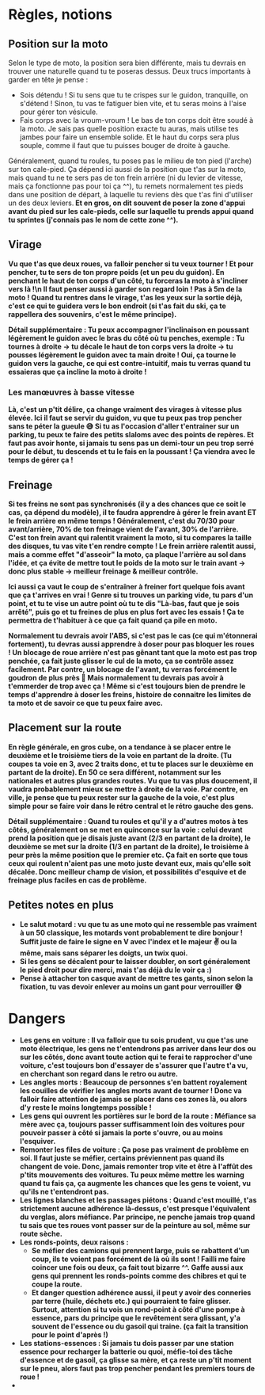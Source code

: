 # Règles, notions
## Position sur la moto
Selon le type de moto, la position sera bien différente, mais tu devrais en trouver une naturelle quand tu te poseras dessus.
Deux trucs importants à garder en tête je pense :
- Sois détendu ! Si tu sens que tu te crispes sur le guidon, tranquille, on s'détend ! Sinon, tu vas te fatiguer bien vite, et tu seras moins à l'aise pour gérer ton vésicule.
- Fais corps avec la vroum-vroum ! Le bas de ton corps doit être soudé à la moto. Je sais pas quelle position exacte tu auras, mais utilise tes jambes pour faire un ensemble solide. Et le haut du corps sera plus souple, comme il faut que tu puisses bouger de droite à gauche.

Généralement, quand tu roules, tu poses pas le milieu de ton pied (l'arche) sur ton cale-pied. Ça dépend ici aussi de la position que t'as sur la moto, mais quand tu ne te sers pas de ton frein arrière (ni du levier de vitesse, mais ça fonctionne pas pour toi ça ^^), tu remets normalement tes pieds dans une position de départ, à laquelle tu reviens dès que t'as fini d'utiliser un des deux leviers.<b/>
Et en gros, on dit souvent de poser la zone d'appui avant du pied sur les cale-pieds, celle sur laquelle tu prends appui quand tu sprintes (j'connais pas le nom de cette zone ^^).

## Virage
Vu que t'as que deux roues, va falloir pencher si tu veux tourner !
Et pour pencher, tu te sers de ton propre poids (et un peu du guidon). En penchant le haut de ton corps d'un côté, tu forceras la moto à s'incliner vers là !\n
Il faut penser aussi à garder son regard loin ! Pas à 5m de la moto ! Quand tu rentres dans le virage, t'as les yeux sur la sortie déjà, c'est ce qui te guidera vers le bon endroit (si t'as fait du ski, ça te rappellera des souvenirs, c'est le même principe).

Détail supplémentaire :
Tu peux accompagner l'inclinaison en poussant légèrement le guidon avec le bras du côté où tu penches, exemple :
Tu tournes à droite -> tu décale le haut de ton corps vers la droite -> tu pousses légèrement le guidon avec ta main droite !
Oui, ça tourne le guidon vers la gauche, ce qui est contre-intuitif, mais tu verras quand tu essaieras que ça incline la moto à droite !

### Les manœuvres à basse vitesse
Là, c'est un p'tit délire, ça change vraiment des virages à vitesse plus élevée.
Ici il faut se servir du guidon, vu que tu peux pas trop pencher sans te péter la gueule 😅
Si tu as l'occasion d'aller t'entrainer sur un parking, tu peux te faire des petits slaloms avec des points de repères.
Et faut pas avoir honte, si jamais tu sens pas un demi-tour un peu trop serré pour le début, tu descends et tu le fais en la poussant ! Ça viendra avec le temps de gérer ça !

## Freinage
Si tes freins ne sont pas synchronisés (il y a des chances que ce soit le cas, ça dépend du modèle), il te faudra apprendre à gérer le frein avant ET le frein arrière en même temps !
Généralement, c'est du 70/30 pour avant/arrière, 70% de ton freinage vient de l'avant, 30% de l'arrière. C'est ton frein avant qui ralentit vraiment la moto, si tu compares la taille des disques, tu vas vite t'en rendre compte ! Le frein arrière ralentit aussi, mais a comme effet "d'asseoir" la moto, ça plaque l'arrière au sol dans l'idée, et ça évite de mettre tout le poids de la moto sur le train avant -> donc plus stable -> meilleur freinage & meilleur contrôle.

Ici aussi ça vaut le coup de s'entraîner à freiner fort quelque fois avant que ça t'arrives en vrai ! Genre si tu trouves un parking vide, tu pars d'un point, et tu te vise un autre point où tu te dis "Là-bas, faut que je sois arrêté", puis go et tu freines de plus en plus fort avec les essais ! Ça te permettra de t'habituer à ce que ça fait quand ça pile en moto.

Normalement tu devrais avoir l'ABS, si c'est pas le cas (ce qui m'étonnerai fortement), tu devras aussi apprendre à doser pour pas bloquer les roues ! 
Un blocage de roue arrière n'est pas gênant tant que la moto est pas trop penchée, ça fait juste glisser le cul de la moto, ça se contrôle assez facilement. Par contre, un blocage de l'avant, tu verras forcément le goudron de plus près 🤣
Mais normalement tu devrais pas avoir à t'emmerder de trop avec ça ! Même si c'est toujours bien de prendre le temps d'apprendre à doser les freins, histoire de connaitre les limites de ta moto et de savoir ce que tu peux faire avec.

## Placement sur la route
En règle générale, en gros cube, on a tendance à se placer entre le deuxième et le troisième tiers de la voie en partant de la droite. (Tu coupes ta voie en 3, avec 2 traits donc, et tu te places sur le deuxième en partant de la droite).
En 50 ce sera différent, notamment sur les nationales et autres plus grandes routes. Vu que tu vas plus doucement, il vaudra probablement mieux se mettre à droite de la voie. Par contre, en ville, je pense que tu peux rester sur la gauche de la voie, c'est plus simple pour se faire voir dans le rétro central et le rétro gauche des gens.

Détail supplémentaire :
Quand tu roules et qu'il y a d'autres motos à tes côtés, généralement on se met en quinconce sur la voie : celui devant prend la position que je disais juste avant (2/3 en partant de la droite), le deuxième se met sur la droite (1/3 en partant de la droite), le troisième à peur près la même position que le premier etc.
Ça fait en sorte que tous ceux qui roulent n'aient pas une moto juste devant eux, mais qu'elle soit décalée. Donc meilleur champ de vision, et possibilités d'esquive et de freinage plus faciles en cas de problème.

## Petites notes en plus
- Le salut motard : vu que tu as une moto qui ne ressemble pas vraiment à un 50 classique, les motards vont probablement te dire bonjour ! Suffit juste de faire le signe en V avec l'index et le majeur ✌ ou la même, mais sans séparer les doigts, un twix quoi.
- Si les gens se décalent pour te laisser doubler, on sort généralement le pied droit pour dire merci, mais t'as déjà du le voir ça :)
- Pense à attacher ton casque avant de mettre tes gants, sinon selon la fixation, tu vas devoir enlever au moins un gant pour verrouiller 😅
# Dangers
- Les gens en voiture :
	Il va falloir que tu sois prudent, vu que t'as une moto électrique, les gens ne t'entendrons pas arriver dans leur dos ou sur les côtés, donc avant toute action qui te ferai te rapprocher d'une voiture, c'est toujours bon d'essayer de s'assurer que l'autre t'a vu, en cherchant son regard dans le retro ou autre.
- Les angles morts :
	Beaucoup de personnes s'en battent royalement les couilles de vérifier les angles morts avant de tourner ! Donc va falloir faire attention de jamais se placer dans ces zones là, ou alors d'y reste le moins longtemps possible !
- Les gens qui ouvrent les portières sur le bord de la route :
	Méfiance sa mère avec ça, toujours passer suffisamment loin des voitures pour pouvoir passer à côté si jamais la porte s'ouvre, ou au moins l'esquiver.
- Remonter les files de voiture :
	Ça pose pas vraiment de problème en soi. Il faut juste se méfier, certains préviennent pas quand ils changent de voie. Donc, jamais remonter trop vite et être à l'affût des p'tits mouvements des voitures. Tu peux même mettre les warning quand tu fais ça, ça augmente les chances que les gens te voient, vu qu'ils ne t'entendront pas.
- Les lignes blanches et les passages piétons :
	Quand c'est mouillé, t'as strictement aucune adhérence là-dessus, c'est presque l'équivalent du verglas, alors méfiance. Par principe, ne penche jamais trop quand tu sais que tes roues vont passer sur de la peinture au sol, même sur route sèche.
- Les ronds-points, deux raisons :
	- Se méfier des camions qui prennent large, puis se rabattent d'un coup, ils te voient pas forcément de là où ils sont ! Failli me faire coincer une fois ou deux, ça fait tout bizarre ^^. Gaffe aussi aux gens qui prennent les ronds-points comme des chibres et qui te coupe la route.
	- Et danger question adhérence aussi, il peut y avoir des conneries par terre (huile, déchets etc.) qui pourraient te faire glisser. Surtout, attention si tu vois un rond-point à côté d'une pompe à essence, pars du principe que le revêtement sera glissant, y'a souvent de l'essence ou du gasoil qui traine. (ça fait la transition pour le point d'après !)
- Les stations-essences :
	Si jamais tu dois passer par une station essence pour recharger la batterie ou quoi, méfie-toi des tâche d'essence et de gasoil, ça glisse sa mère, et ça reste un p'tit moment sur le pneu, alors faut pas trop pencher pendant les premiers tours de roue !
- 
